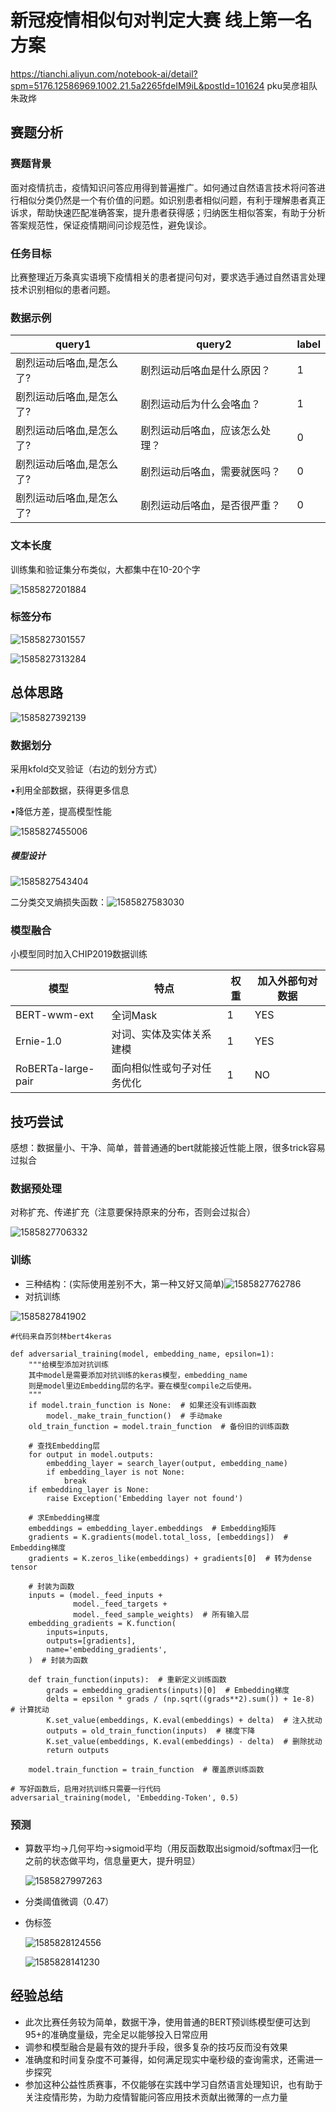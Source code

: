 # 新冠疫情相似句对判定大赛 线上第一名方案
https://tianchi.aliyun.com/notebook-ai/detail?spm=5176.12586969.1002.21.5a2265fdeIM9iL&postId=101624
pku吴彦祖队 朱政烨

## 赛题分析

### 赛题背景

面对疫情抗击，疫情知识问答应用得到普遍推广。如何通过自然语言技术将问答进行相似分类仍然是一个有价值的问题。如识别患者相似问题，有利于理解患者真正诉求，帮助快速匹配准确答案，提升患者获得感；归纳医生相似答案，有助于分析答案规范性，保证疫情期间问诊规范性，避免误诊。

### 任务目标

比赛整理近万条真实语境下疫情相关的患者提问句对，要求选手通过自然语言处理技术识别相似的患者问题。

### 数据示例

| query1                   | query2                         | label |
| ------------------------ | ------------------------------ | ----- |
| 剧烈运动后咯血,是怎么了? | 剧烈运动后咯血是什么原因？     | 1     |
| 剧烈运动后咯血,是怎么了? | 剧烈运动后为什么会咯血？       | 1     |
| 剧烈运动后咯血,是怎么了? | 剧烈运动后咯血，应该怎么处理？ | 0     |
| 剧烈运动后咯血,是怎么了? | 剧烈运动后咯血，需要就医吗？   | 0     |
| 剧烈运动后咯血,是怎么了? | 剧烈运动后咯血，是否很严重？   | 0     |

### 文本长度

训练集和验证集分布类似，大都集中在10-20个字

![1585827201884](assets/1585827201884.png)

### 标签分布

![1585827301557](assets/1585827301557.png)

![1585827313284](assets/1585827313284.png)



## 总体思路

![1585827392139](assets/1585827392139.png)

### 数据划分

采用kfold交叉验证（右边的划分方式）

•利用全部数据，获得更多信息

•降低方差，提高模型性能

![1585827455006](assets/1585827455006.png)

##### 模型设计

![1585827543404](assets/1585827543404.png)

二分类交叉熵损失函数：![1585827583030](assets/1585827583030.png)

### 模型融合

小模型同时加入CHIP2019数据训练

| 模型               | 特点                       | 权重 | 加入外部句对数据 |
| ------------------ | -------------------------- | ---- | ---------------- |
| BERT-wwm-ext       | 全词Mask                   | 1    | YES              |
| Ernie-1.0          | 对词、实体及实体关系建模   | 1    | YES              |
| RoBERTa-large-pair | 面向相似性或句子对任务优化 | 1    | NO               |



## 技巧尝试

感想：数据量小、干净、简单，普普通通的bert就能接近性能上限，很多trick容易过拟合

### 数据预处理

对称扩充、传递扩充（注意要保持原来的分布，否则会过拟合）

![1585827706332](assets/1585827706332.png)


### 训练

- 三种结构：(实际使用差别不大，第一种又好又简单)![1585827762786](assets/1585827762786.png)
- 对抗训练



![1585827841902](assets/1585827841902.png)

```
#代码来自苏剑林bert4keras

def adversarial_training(model, embedding_name, epsilon=1):
    """给模型添加对抗训练
    其中model是需要添加对抗训练的keras模型，embedding_name
    则是model里边Embedding层的名字。要在模型compile之后使用。
    """
    if model.train_function is None:  # 如果还没有训练函数
        model._make_train_function()  # 手动make
    old_train_function = model.train_function  # 备份旧的训练函数

    # 查找Embedding层
    for output in model.outputs:
        embedding_layer = search_layer(output, embedding_name)
        if embedding_layer is not None:
            break
    if embedding_layer is None:
        raise Exception('Embedding layer not found')

    # 求Embedding梯度
    embeddings = embedding_layer.embeddings  # Embedding矩阵
    gradients = K.gradients(model.total_loss, [embeddings])  # Embedding梯度
    gradients = K.zeros_like(embeddings) + gradients[0]  # 转为dense tensor

    # 封装为函数
    inputs = (model._feed_inputs +
              model._feed_targets +
              model._feed_sample_weights)  # 所有输入层
    embedding_gradients = K.function(
        inputs=inputs,
        outputs=[gradients],
        name='embedding_gradients',
    )  # 封装为函数

    def train_function(inputs):  # 重新定义训练函数
        grads = embedding_gradients(inputs)[0]  # Embedding梯度
        delta = epsilon * grads / (np.sqrt((grads**2).sum()) + 1e-8)  # 计算扰动
        K.set_value(embeddings, K.eval(embeddings) + delta)  # 注入扰动
        outputs = old_train_function(inputs)  # 梯度下降
        K.set_value(embeddings, K.eval(embeddings) - delta)  # 删除扰动
        return outputs

    model.train_function = train_function  # 覆盖原训练函数
    
# 写好函数后，启用对抗训练只需要一行代码
adversarial_training(model, 'Embedding-Token', 0.5)
```



### 预测

- 算数平均→几何平均→sigmoid平均（用反函数取出sigmoid/softmax归一化之前的状态做平均，信息量更大，提升明显）

  ![1585827997263](assets/1585827997263.png)

- 分类阈值微调（0.47）

- 伪标签

  ![1585828124556](assets/1585828124556.png)

  ![1585828141230](assets/1585828141230.png)

  

## 经验总结

- 此次比赛任务较为简单，数据干净，使用普通的BERT预训练模型便可达到95+的准确度量级，完全足以能够投入日常应用
- 调参和模型融合是最有效的提升手段，很多复杂的技巧反而没有效果
- 准确度和时间复杂度不可兼得，如何满足现实中毫秒级的查询需求，还需进一步探究
- 参加这种公益性质赛事，不仅能够在实践中学习自然语言处理知识，也有助于关注疫情形势，为助力疫情智能问答应用技术贡献出微薄的一点力量



